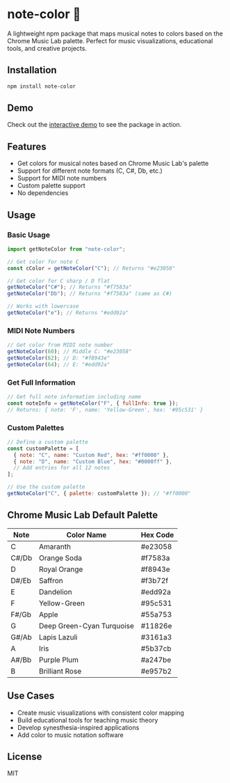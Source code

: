 # note-color 🎨

A lightweight npm package that maps musical notes to colors based on the Chrome Music Lab palette. Perfect for music visualizations, educational tools, and creative projects.

## Installation

```bash
npm install note-color
```

## Demo

Check out the [interactive demo](https://iplanwebsites.github.io/note-color/demo.html) to see the package in action.

## Features

- Get colors for musical notes based on Chrome Music Lab's palette
- Support for different note formats (C, C#, Db, etc.)
- Support for MIDI note numbers
- Custom palette support
- No dependencies

## Usage

### Basic Usage

```javascript
import getNoteColor from "note-color";

// Get color for note C
const cColor = getNoteColor("C"); // Returns "#e23058"

// Get color for C sharp / D flat
getNoteColor("C#"); // Returns "#f7583a"
getNoteColor("Db"); // Returns "#f7583a" (same as C#)

// Works with lowercase
getNoteColor("e"); // Returns "#edd92a"
```

### MIDI Note Numbers

```javascript
// Get color from MIDI note number
getNoteColor(60); // Middle C: "#e23058"
getNoteColor(62); // D: "#f8943e"
getNoteColor(64); // E: "#edd92a"
```

### Get Full Information

```javascript
// Get full note information including name
const noteInfo = getNoteColor("F", { fullInfo: true });
// Returns: { note: 'F', name: 'Yellow-Green', hex: '#95c531' }
```

### Custom Palettes

```javascript
// Define a custom palette
const customPalette = [
  { note: "C", name: "Custom Red", hex: "#ff0000" },
  { note: "D", name: "Custom Blue", hex: "#0000ff" },
  // Add entries for all 12 notes
];

// Use the custom palette
getNoteColor("C", { palette: customPalette }); // "#ff0000"
```

## Chrome Music Lab Default Palette

| Note  | Color Name                | Hex Code |
| ----- | ------------------------- | -------- |
| C     | Amaranth                  | #e23058  |
| C#/Db | Orange Soda               | #f7583a  |
| D     | Royal Orange              | #f8943e  |
| D#/Eb | Saffron                   | #f3b72f  |
| E     | Dandelion                 | #edd92a  |
| F     | Yellow-Green              | #95c531  |
| F#/Gb | Apple                     | #55a753  |
| G     | Deep Green-Cyan Turquoise | #11826e  |
| G#/Ab | Lapis Lazuli              | #3161a3  |
| A     | Iris                      | #5b37cb  |
| A#/Bb | Purple Plum               | #a247be  |
| B     | Brilliant Rose            | #e957b2  |

## Use Cases

- Create music visualizations with consistent color mapping
- Build educational tools for teaching music theory
- Develop synesthesia-inspired applications
- Add color to music notation software

## License

MIT
